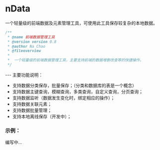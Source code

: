# nData
一个轻量级的前端数据及元素管理工具，可使用此工具保存较复杂的本地数据。

```javascript
/**
 * @name 前端数据管理工具
 * @version version 0.8
 * @author Na Chao
 * @fileoverview
 * 	
 *	一个轻量级的前端数据管理工具，主要支持前端的数据增删改查等的快捷操作。
 */
```


--- 主要功能说明：

* 支持数据分类保存，批量保存；（分类和数据库的表是一个概念）
* 支持数据主键查询，模糊查询，多类查询，自定义查询，分页查询；
* 支持数据监听（数据发生变化时，绑定相应的操作）；
* 支持数据关联元素；
* 支持数据批量管理；
* 支持本地离线保存（开发中）；


### 示例：
编写中...
